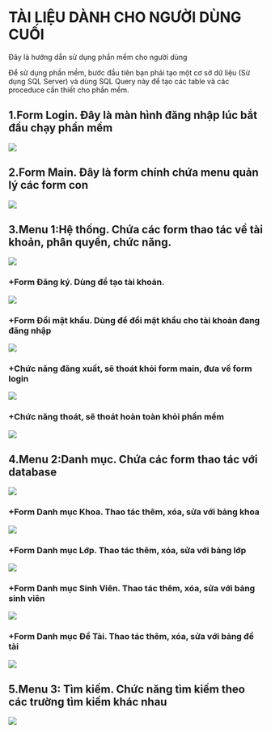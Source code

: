 # TÀI LIỆU DÀNH CHO NGƯỜI DÙNG CUỐI

Đây là hướng dẫn sử dụng phần mềm cho người dùng

Để sử dụng phần mềm, bước đầu tiên bạn phải tạo một cơ sở dữ liệu (Sử dụng SQL Server) và dùng SQL Query này để tạo các table và các proceduce cần thiết cho phần mềm.

## 1.Form Login. Đây là màn hình đăng nhập lúc bắt đầu chạy phần mềm

<img src="http://i.imgur.com/BSfdkte.png">

## 2.Form Main. Đây là form chính chứa menu quản lý các form con

<img src="http://i.imgur.com/obdmz9O.png">

## 3.Menu 1:Hệ thống. Chứa các form thao tác về tài khoản, phân quyền, chức năng.

<img src="http://i.imgur.com/LIKPD7M.png">

### +Form Đăng ký. Dùng để tạo tài khoản.

<img src="http://i.imgur.com/NA1LkVj.png">

### +Form Đổi mật khẩu. Dùng để đổi mật khẩu cho tài khoản đang đăng nhập

<img src="http://i.imgur.com/4I94c3X.png">

### +Chức năng đăng xuất, sẽ thoát khỏi form main, đưa về form login

<img src="http://i.imgur.com/6LP0hww.png">

### +Chức năng thoát, sẽ thoát hoàn toàn khỏi phần mềm

<img src="http://i.imgur.com/imKBchB.png">

## 4.Menu 2:Danh mục. Chứa các form thao tác với database 

<img src="http://i.imgur.com/zTYSLmZ.png">

### +Form Danh mục Khoa. Thao tác thêm, xóa, sửa với bảng khoa

<img src="http://i.imgur.com/3FUm2A0.png">

### +Form Danh mục Lớp. Thao tác thêm, xóa, sửa với bảng lớp

<img src="http://i.imgur.com/zMWzSlp.png">

### +Form Danh mục Sinh Viên. Thao tác thêm, xóa, sửa với bảng sinh viên

<img src="http://i.imgur.com/GrIaVDh.png">

### +Form Danh mục Đề Tài. Thao tác thêm, xóa, sửa với bảng đề tài

<img src="http://i.imgur.com/Ny8lsqv.png">

## 5.Menu 3: Tìm kiếm. Chức năng tìm kiếm theo các trường tìm kiếm khác nhau

<img src="http://i.imgur.com/7Qi9sid.png">

